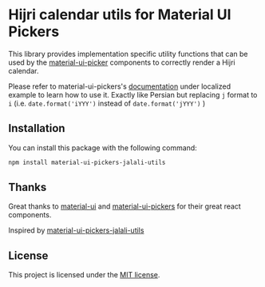 # Hijri calendar utils for Material UI Pickers

This library provides implementation specific utility functions that can
be used by the [material-ui-picker](https://github.com/dmtrKovalenko/material-ui-pickers)
components to correctly render a Hijri calendar.

Please refer to material-ui-pickers's
[documentation](https://github.com/dmtrKovalenko/material-ui-pickers)
under localized example to learn how to use it. 
Exactly like Persian but replacing `j` format to `i` (i.e. `date.format('iYYY')` instead of `date.format('jYYY')` )


## Installation

You can install this package with the following command:

```sh
npm install material-ui-pickers-jalali-utils
```

## Thanks

Great thanks to [material-ui](https://github.com/callemall/material-ui) and
[material-ui-pickers](https://github.com/dmtrKovalenko/material-ui-pickers)
for their great react components.

Inspired by [material-ui-pickers-jalali-utils](https://github.com/alitaheri/material-ui-pickers-jalali-utils)

## License
This project is licensed under the [MIT license](https://github.com/roshdy/material-ui-pickers-hijri-utils/blob/master/LICENSE).
